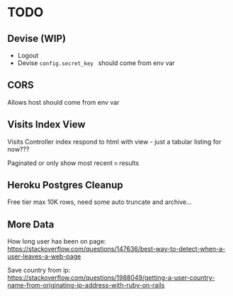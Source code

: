 # TODO

## Devise (WIP)

- Logout
- Devise `config.secret_key ` should come from env var

## CORS

Allows host should come from env var

## Visits Index View

Visits Controller index respond to html with view - just a tabular listing for now???

Paginated or only show most recent `n` results

## Heroku Postgres Cleanup

Free tier max 10K rows, need some auto truncate and archive...

## More Data

How long user has been on page: https://stackoverflow.com/questions/147636/best-way-to-detect-when-a-user-leaves-a-web-page

Save country from ip: https://stackoverflow.com/questions/1988049/getting-a-user-country-name-from-originating-ip-address-with-ruby-on-rails
